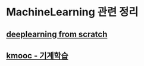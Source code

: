 # MachineLearning 관련 정리

## [deeplearning from scratch](deeplearning_from_scratch.md)

## [kmooc - 기계학습](kmooc_machine_learning.md)
